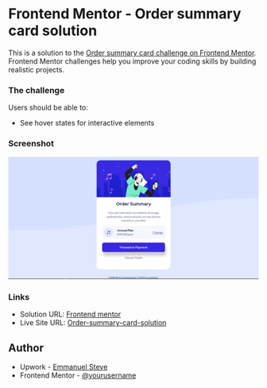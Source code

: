 # Frontend Mentor - Order summary card solution

This is a solution to the [Order summary card challenge on Frontend Mentor](https://www.frontendmentor.io/challenges/order-summary-component-QlPmajDUj). Frontend Mentor challenges help you improve your coding skills by building realistic projects.

### The challenge

Users should be able to:

- See hover states for interactive elements

### Screenshot

![](./screenshot.jpg)

### Links

- Solution URL: [Frontend mentor](https://www.frontendmentor.io/solutions/responsive-page-using-css-mxROWZG-Y)
- Live Site URL: [Order-summary-card-solution](https://lord-psarris.github.io/Order-summary-card-solution/)

## Author

- Upwork - [Emmanuel Steve](https://www.upwork.com/freelancers/~01780097fc5243ef0b)
- Frontend Mentor - [@yourusername](https://www.frontendmentor.io/profile/yourusername)
